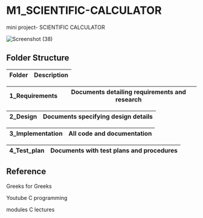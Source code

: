 # M1_SCIENTIFIC-CALCULATOR
mini project- SCIENTIFIC CALCULATOR

![Screenshot (38)](https://user-images.githubusercontent.com/62956242/153452868-2480a1c8-26e6-4e16-b2fc-456f7f4144af.png)



## Folder Structure

| Folder|	Description|
|--------|-------------|

| 1_Requirements	| Documents detailing requirements and research|
|-----------------|----------------------------------------------|

| 2_Design	| Documents specifying design details|
|------------|-----------------------------------|

| 3_Implementation	| All code and documentation|
|-------------------|---------------------------|

| 4_Test_plan |	Documents with test plans and procedures|
|--------------|-----------------------------------------|


## Reference

Greeks for Greeks

Youtube C programming

modules C lectures
